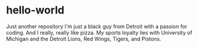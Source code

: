 # hello-world
Just another repository 
I'm just a black guy from Detroit with a passion for coding. And I really, really like pizza. 
My sports loyalty lies with University of Michigan and the Detroit Lions, Red Wings, Tigers, and Pistons. 

